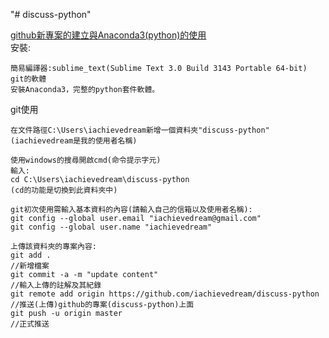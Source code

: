 "# discuss-python" 

<a href="https://www.youtube.com/watch?v=LBtT1pxqsJc&feature=youtu.be">github新專案的建立與Anaconda3(python)的使用</a><br>
安裝:
~~~
簡易編譯器:sublime_text(Sublime Text 3.0 Build 3143 Portable 64-bit)
git的軟體
安裝Anaconda3，完整的python套件軟體。
~~~

git使用
~~~
在文件路徑C:\Users\iachievedream新增一個資料夾"discuss-python"(iachievedream是我的使用者名稱)

使用windows的搜尋開啟cmd(命令提示字元) 
輸入:
cd C:\Users\iachievedream\discuss-python
(cd的功能是切換到此資料夾中)

git初次使用需輸入基本資料的內容(請輸入自己的信箱以及使用者名稱):
git config --global user.email "iachievedream@gmail.com"
git config --global user.name "iachievedream"

上傳該資料夾的專案內容:
git add .                                                              
//新增檔案
git commit -a -m "update content"                                      
//輸入上傳的註解及其紀錄
git remote add origin https://github.com/iachievedream/discuss-python  
//推送(上傳)github的專案(discuss-python)上面
git push -u origin master                                             
//正式推送
~~~

